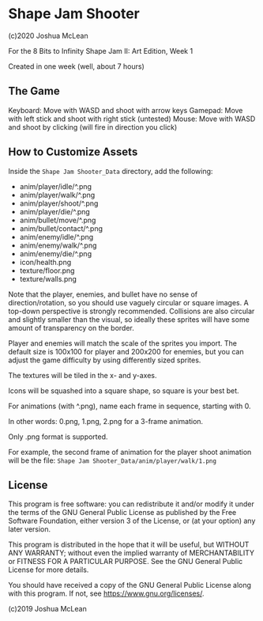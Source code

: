 # Shape Jam Shooter

(c)2020 Joshua McLean

For the 8 Bits to Infinity Shape Jam II: Art Edition, Week 1

Created in one week (well, about 7 hours)

## The Game

Keyboard: Move with WASD and shoot with arrow keys
Gamepad: Move with left stick and shoot with right stick (untested)
Mouse: Move with WASD and shoot by clicking (will fire in direction you click)

## How to Customize Assets

Inside the `Shape Jam Shooter_Data` directory, add the following:

- anim/player/idle/^.png
- anim/player/walk/^.png
- anim/player/shoot/^.png
- anim/player/die/^.png
- anim/bullet/move/^.png
- anim/bullet/contact/^.png
- anim/enemy/idle/^.png
- anim/enemy/walk/^.png
- anim/enemy/die/^.png
- icon/health.png
- texture/floor.png
- texture/walls.png

Note that the player, enemies, and bullet have no sense of direction/rotation,
so you should use vaguely circular or square images. A top-down perspective is
strongly recommended. Collisions are also circular and slightly smaller than
the visual, so ideally these sprites will have some amount of transparency on
the border.

Player and enemies will match the scale of the sprites you import. The default
size is 100x100 for player and 200x200 for enemies, but you can adjust the game
difficulty by using differently sized sprites.

The textures will be tiled in the x- and y-axes.

Icons will be squashed into a square shape, so square is your best bet.

For animations (with ^.png), name each frame in sequence, starting with 0.

In other words: 0.png, 1.png, 2.png for a 3-frame animation.

Only .png format is supported.

For example, the second frame of animation for the player shoot animation will
be the file: `Shape Jam Shooter_Data/anim/player/walk/1.png`

## License

This program is free software: you can redistribute it and/or modify
it under the terms of the GNU General Public License as published by
the Free Software Foundation, either version 3 of the License, or
(at your option) any later version.

This program is distributed in the hope that it will be useful,
but WITHOUT ANY WARRANTY; without even the implied warranty of
MERCHANTABILITY or FITNESS FOR A PARTICULAR PURPOSE. See the
GNU General Public License for more details.

You should have received a copy of the GNU General Public License
along with this program. If not, see <https://www.gnu.org/licenses/>.

(c)2019 Joshua McLean
